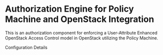 # Authorization Engine for Policy Machine and OpenStack Integration

This is an authorization component for enforcing a User-Attribute Enhanced OpenStack Access Control model in OpenStack utilizing the Policy Machine.

Configuration Details
